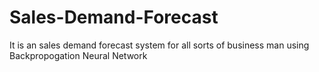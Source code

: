 # Sales-Demand-Forecast
It is an sales demand forecast system for all sorts of business man using Backpropogation Neural Network
